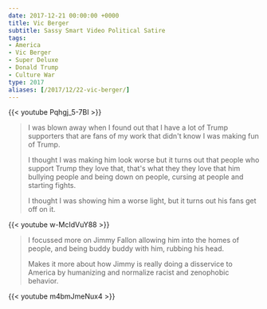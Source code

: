 ```yaml
---
date: 2017-12-21 00:00:00 +0000
title: Vic Berger
subtitle: Sassy Smart Video Political Satire
tags:
- America
- Vic Berger
- Super Deluxe
- Donald Trump
- Culture War
type: 2017
aliases: [/2017/12/22-vic-berger/]
---
```


{{< youtube Pqhgj_5-7BI >}}

> I was blown away when I found out that I have a lot of Trump supporters that are fans of my work that didn't know I was making fun of Trump.
>
> I thought I was making him look worse but it turns out that people who support Trump they love that, that's what they they love that him bullying people and being down on people, cursing at people and starting fights.
>
> I thought I was showing him a worse light, but it turns out his fans get off on it.

{{< youtube w-McIdVuY88 >}}

> I focussed more on Jimmy Fallon allowing him into the homes of people, and being buddy buddy with him, rubbing his head.
>
> Makes it more about how Jimmy is really doing a disservice to America by humanizing and normalize racist and zenophobic behavior.

{{< youtube m4bmJmeNux4 >}}

